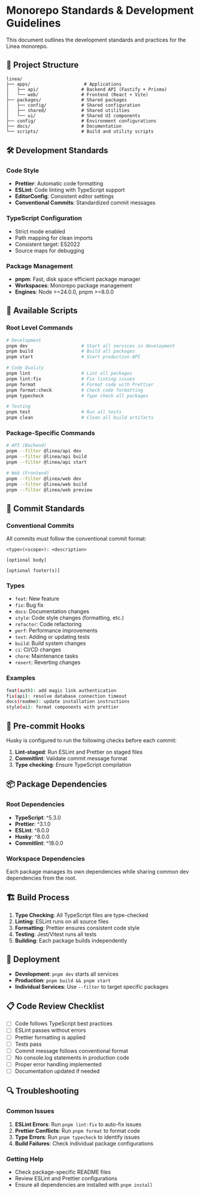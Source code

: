 # Monorepo Standards & Development Guidelines

This document outlines the development standards and practices for the Linea monorepo.

## 📁 Project Structure

```
linea/
├── apps/                    # Applications
│   ├── api/                # Backend API (Fastify + Prisma)
│   └── web/                # Frontend (React + Vite)
├── packages/               # Shared packages
│   ├── config/             # Shared configuration
│   ├── shared/             # Shared utilities
│   └── ui/                 # Shared UI components
├── config/                 # Environment configurations
├── docs/                   # Documentation
└── scripts/                # Build and utility scripts
```

## 🛠️ Development Standards

### Code Style

- **Prettier**: Automatic code formatting
- **ESLint**: Code linting with TypeScript support
- **EditorConfig**: Consistent editor settings
- **Conventional Commits**: Standardized commit messages

### TypeScript Configuration

- Strict mode enabled
- Path mapping for clean imports
- Consistent target: ES2022
- Source maps for debugging

### Package Management

- **pnpm**: Fast, disk space efficient package manager
- **Workspaces**: Monorepo package management
- **Engines**: Node >=24.0.0, pnpm >=8.0.0

## 🚀 Available Scripts

### Root Level Commands

```bash
# Development
pnpm dev                    # Start all services in development
pnpm build                  # Build all packages
pnpm start                  # Start production API

# Code Quality
pnpm lint                   # Lint all packages
pnpm lint:fix               # Fix linting issues
pnpm format                 # Format code with Prettier
pnpm format:check           # Check code formatting
pnpm typecheck              # Type check all packages

# Testing
pnpm test                   # Run all tests
pnpm clean                  # Clean all build artifacts
```

### Package-Specific Commands

```bash
# API (Backend)
pnpm --filter @linea/api dev
pnpm --filter @linea/api build
pnpm --filter @linea/api start

# Web (Frontend)
pnpm --filter @linea/web dev
pnpm --filter @linea/web build
pnpm --filter @linea/web preview
```

## 📝 Commit Standards

### Conventional Commits

All commits must follow the conventional commit format:

```
<type>(<scope>): <description>

[optional body]

[optional footer(s)]
```

### Types

- `feat`: New feature
- `fix`: Bug fix
- `docs`: Documentation changes
- `style`: Code style changes (formatting, etc.)
- `refactor`: Code refactoring
- `perf`: Performance improvements
- `test`: Adding or updating tests
- `build`: Build system changes
- `ci`: CI/CD changes
- `chore`: Maintenance tasks
- `revert`: Reverting changes

### Examples

```bash
feat(auth): add magic link authentication
fix(api): resolve database connection timeout
docs(readme): update installation instructions
style(ui): format components with prettier
```

## 🔧 Pre-commit Hooks

Husky is configured to run the following checks before each commit:

1. **Lint-staged**: Run ESLint and Prettier on staged files
2. **Commitlint**: Validate commit message format
3. **Type checking**: Ensure TypeScript compilation

## 📦 Package Dependencies

### Root Dependencies

- **TypeScript**: ^5.3.0
- **Prettier**: ^3.1.0
- **ESLint**: ^8.0.0
- **Husky**: ^8.0.0
- **Commitlint**: ^18.0.0

### Workspace Dependencies

Each package manages its own dependencies while sharing common dev dependencies from the root.

## 🏗️ Build Process

1. **Type Checking**: All TypeScript files are type-checked
2. **Linting**: ESLint runs on all source files
3. **Formatting**: Prettier ensures consistent code style
4. **Testing**: Jest/Vitest runs all tests
5. **Building**: Each package builds independently

## 🚀 Deployment

- **Development**: `pnpm dev` starts all services
- **Production**: `pnpm build && pnpm start`
- **Individual Services**: Use `--filter` to target specific packages

## 📋 Code Review Checklist

- [ ] Code follows TypeScript best practices
- [ ] ESLint passes without errors
- [ ] Prettier formatting is applied
- [ ] Tests pass
- [ ] Commit message follows conventional format
- [ ] No console.log statements in production code
- [ ] Proper error handling implemented
- [ ] Documentation updated if needed

## 🔍 Troubleshooting

### Common Issues

1. **ESLint Errors**: Run `pnpm lint:fix` to auto-fix issues
2. **Prettier Conflicts**: Run `pnpm format` to format code
3. **Type Errors**: Run `pnpm typecheck` to identify issues
4. **Build Failures**: Check individual package configurations

### Getting Help

- Check package-specific README files
- Review ESLint and Prettier configurations
- Ensure all dependencies are installed with `pnpm install`
